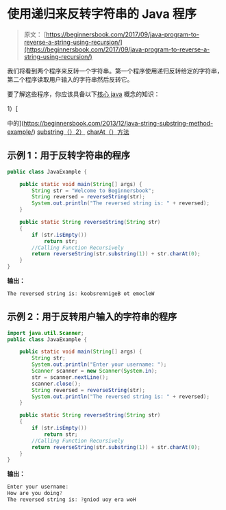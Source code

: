 # 使用递归来反转字符串的 Java 程序

> 原文： [https://beginnersbook.com/2017/09/java-program-to-reverse-a-string-using-recursion/](https://beginnersbook.com/2017/09/java-program-to-reverse-a-string-using-recursion/)

我们将看到两个程序来反转一个字符串。第一个程序使用递归反转给定的字符串，第二个程序读取用户输入的字符串然后反转它。

要了解这些程序，你应该具备以下[核心 java](https://beginnersbook.com/java-tutorial-for-beginners-with-examples/) 概念的知识：

1）[

中的](https://beginnersbook.com/2013/12/java-string-substring-method-example/) [substring（）2）](https://beginnersbook.com/2013/12/java-string-substring-method-example/) [charAt（）方法](https://beginnersbook.com/2013/12/java-string-charat-method-example/)

## 示例 1：用于反转字符串的程序

```java
public class JavaExample {

    public static void main(String[] args) {
        String str = "Welcome to Beginnersbook";
        String reversed = reverseString(str);
        System.out.println("The reversed string is: " + reversed);
    }

    public static String reverseString(String str)
    {
        if (str.isEmpty())
            return str;
        //Calling Function Recursively
        return reverseString(str.substring(1)) + str.charAt(0);
    }
}
```

**输出：**

```java
The reversed string is: koobsrennigeB ot emocleW
```

## 示例 2：用于反转用户输入的字符串的程序

```java
import java.util.Scanner;
public class JavaExample {

    public static void main(String[] args) {
        String str;
        System.out.println("Enter your username: ");
        Scanner scanner = new Scanner(System.in);
        str = scanner.nextLine();
        scanner.close();
        String reversed = reverseString(str);
        System.out.println("The reversed string is: " + reversed);
    }

    public static String reverseString(String str)
    {
        if (str.isEmpty())
            return str;
        //Calling Function Recursively
        return reverseString(str.substring(1)) + str.charAt(0);
    }
}
```

**输出：**

```java
Enter your username: 
How are you doing?
The reversed string is: ?gniod uoy era woH
```